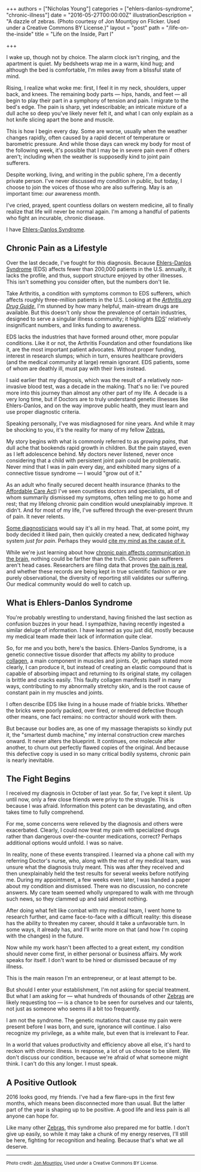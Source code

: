 +++
authors = ["Nicholas Young"]
categories = ["ehlers-danlos-syndrome", "chronic-illness"]
date = "2016-05-27T00:00:00Z"
illustrationDescription = "A dazzle of zebras. (Photo courtesy of Jon Mountjoy on Flicker. Used under a Creative Commons BY License.)"
layout = "post"
path = "/life-on-the-inside"
title = "Life on the Inside, Part I"

+++

I wake up, though not by choice. The alarm clock isn't ringing, and the apartment is quiet. My bedsheets wrap me in a warm, kind hug; and although the bed is comfortable, I'm miles away from a blissful state of mind.

Rising, I realize what woke me: first, I feel it in my neck, shoulders, upper back, and knees. The remaining body parts &mdash; hips, hands, and feet &mdash; all begin to play their part in a symphony of tension and pain. I migrate to the bed's edge. The pain is sharp, yet indescribable; an intricate mixture of a dull ache so deep you've likely never felt it, and what I can only explain as a hot knife slicing apart the bone and muscle.

This is how I begin every day. Some are worse, usually when the weather changes rapidly, often caused by a rapid decent of temperature or barometric pressure. And while those days can wreck my body for most of the following week, it's possible that I may be in severe pain even if others aren't; including when the weather is supposedly kind to joint pain sufferers.

Despite working, living, and writing in the public sphere, I'm a decently private person. I've never discussed my condition in public, but today, I choose to join the voices of those who are also suffering. May is an important time: *our* awareness month.

I've cried, prayed, spent countless dollars on western medicine, all to finally realize that life will never be normal again. I'm among a handful of patients who fight an incurable, chronic disease.

I have [Ehlers-Danlos Syndrome](http://ehlers-danlos.com).

## Chronic Pain as a Lifestyle

Over the last decade, I've fought for this diagnosis. Because [Ehlers-Danlos Syndrome](http://ehlers-danlos.com) (EDS) affects fewer than 200,000 patients in the U.S. annually, it lacks the profile, and thus, support structure enjoyed by other illnesses. This isn't something you consider often, but the numbers don't lie.

Take Arthritis, a condition with symptoms common to EDS sufferers, which affects roughly three-million patients in the U.S. Looking at the *[Arthritis.org Drug Guide](http://www.arthritis.org/living-with-arthritis/treatments/medication/drug-guide)*, I'm stunned by how many helpful, main-stream drugs are available. But this doesn't only show the prevalence of certain industries, designed to serve a singular illness community; it highlights [EDS](http://ehlers-danlos.com)' relatively insignificant numbers, and links funding to awareness.

EDS lacks the industries that have formed around other, more popular conditions. Like it or not, the Arthritis Foundation and other foundations like it, are the most important patient advocates. Without proper funding, interest in research slumps; which in turn, ensures healthcare providers (and the medical community at large) remain ignorant. EDS patients, some of whom are deathly ill, must pay with their lives instead.

I said earlier that my diagnosis, which was the result of a relatively non-invasive blood test, was a decade in the making. That's no lie: I've poured more into this journey than almost any other part of my life. A decade is a very long time, but if Doctors are to truly understand genetic illnesses like Ehlers-Danlos, and on the way improve public health, they must learn and use proper diagnostic criteria.

Speaking personally, I've was misdiagnosed for nine years. And while it may be shocking to you, it's the reality for many of my fellow [Zebras.](http://ehlers-danlos.com/why-the-zebra)

My story begins with what is commonly referred to as *growing pains*, that dull ache that bookends rapid growth in children. But the pain stayed, even as I left adolescence behind. My doctors never listened, never once considering that a child with persistent joint pain could be problematic. Never mind that I was in pain every day, and exhibited many signs of a connective tissue syndrome &mdash; I would "grow out of it."

As an adult who finally secured decent health insurance (thanks to the [Affordable Care Act](http://www.hhs.gov/healthcare/about-the-law/read-the-law)) I've seen countless doctors and specialists, all of whom summarily dismissed my symptoms, often telling me to go home and rest; that my lifelong chronic pain condition would unexplainably improve. It didn't. And for most of my life, I've suffered through the ever-present thrum of pain. It never relents.

[Some diagnosticians](http://www.prevention.com/health/9-conditions-that-are-all-in-your-head) would say it's all in my head. That, at some point, my body decided it liked pain, then quickly created a new, dedicated highway system *just for pain*. Perhaps they would [cite my mind as the cause of it.](https://en.wikipedia.org/wiki/Psychosomatic_medicine)

While we're just learning about how [chronic pain affects communication in the brain,](http://neuroscience.uth.tmc.edu/s2/chapter07.html) nothing could be farther than the truth. Chronic pain sufferers aren't head cases. Researchers are filing data that proves [the pain is real](http://themighty.com/2016/01/when-you-find-out-the-chronic-pain-you-feel-isnt-all-in-your-head), and whether these records are being kept in true scientific fashion or are purely observational, the diversity of reporting still validates our suffering. Our medical community would do well to catch up.

## What is Ehlers-Danlos Syndrome

You're probably wrestling to understand, having finished the last section as confusion buzzes in your head. I sympathize, having recently ingested a similar deluge of information. I have learned as you just did, mostly because my medical team made their lack of information quite clear.

So, for me and you both, here's the basics. Ehlers-Danlos Syndrome, is a genetic connective tissue disorder that affects my ability to produce [collagen](http://www.ncbi.nlm.nih.gov/books/NBK21582), a main component in muscles and joints. Or, perhaps stated more clearly, I can produce it, but instead of creating an elastic compound that is capable of absorbing impact and returning to its original state, my collagen is brittle and cracks easily. This faulty collagen manifests itself in many ways, contributing to my abnormally stretchy skin, and is the root cause of constant pain in my muscles and joints.

I often describe EDS like living in a house made of friable bricks. Whether the bricks were poorly packed, over fired, or rendered defective though other means, one fact remains: no contractor should work with them.

But because our bodies are, as one of my massage therapists so kindly put it, the "smartest dumb machine," my internal construction crew marches onward. It never alters the blueprint. It continues, one molecule after another, to churn out perfectly flawed copies of the original. And because this defective copy is used in so many critical bodily systems, chronic pain is nearly inevitable.

## The Fight Begins

I received my diagnosis in October of last year. So far, I've kept it silent. Up until now, only a few close friends were privy to the struggle. This is because I was afraid. Information this potent can be devastating, and often takes time to fully comprehend.

For me, some concerns were relieved by the diagnosis and others were exacerbated. Clearly, I could now treat my pain with specialized drugs rather than dangerous over-the-counter medications, correct? Perhaps additional options would unfold. I was so naive.

In reality, none of these events transpired. I learned via a phone call with my referring Doctor's nurse, who, along with the rest of my medical team, was unsure what the diagnosis truly meant. This was after they received and then unexplainably held the test results for several weeks before notifying me. During my appointment, a few weeks even later, I was handed a paper about my condition and dismissed. There was no discussion, no concrete answers. My care team seemed wholly unprepared to walk with me through such news, so they clammed up and said almost nothing.

After doing what felt like combat with my medical team, I went home to research further, and came face-to-face with a difficult reality: this disease has the ability to threaten my career, should it take a unfavorable turn. In some ways, it already has, and I'll write more on that (and how I'm coping with the changes) in the future.

Now while my work hasn't been affected to a great extent, my condition should never come first, in either personal or business affairs. My work speaks for itself. I don't want to be hired or dismissed because of my illness.

This is the main reason I'm an entrepreneur, or at least attempt to be.

But should I enter your establishment, I'm not asking for special treatment. But what I am asking for &mdash; what hundreds of thousands of other [Zebras](http://ehlers-danlos.com/why-the-zebra) are likely requesting too &mdash; is a chance to be seen for ourselves and our talents, not just as someone who seems ill a bit too frequently.

I am not the syndrome. The genetic mutations that cause my pain were present before I was born, and sure, ignorance will continue. I also recognize my privilege, as a white male, but even that is irrelevant to Fear.

In a world that values productivity and efficiency above all else, it's hard to reckon with chronic illness. In response, a lot of us choose to be silent. We don't discuss our condition, because we're afraid of what someone might think. I can't do this any longer. I must speak.

## A Positive Outlook

2016 looks good, my friends. I've had a few flare-ups in the first few months, which means been disconnected more than usual. But the latter part of the year is shaping up to be positive. A good life and less pain is all anyone can hope for.

Like many other [Zebras](http://ehlers-danlos.com/why-the-zebra), this syndrome also prepared me for battle. I don't give up easily, so while it may take a chunk of my energy reserves, I'll still be here, fighting for recognition and healing. Because that's what we all deserve.

---

<small>Photo credit: [Jon Mountjoy.](https://www.flickr.com/photos/mountjoy/5194888360) Used under a Creative Commons BY License.
